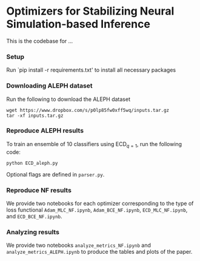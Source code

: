 # Optimizers for Stabilizing Neural Simulation-based Inference

This is the codebase for ...

### Setup
Run `pip install -r requirements.txt' to install all necessary packages

### Downloading ALEPH dataset
Run the following to download the ALEPH dataset
```
wget https://www.dropbox.com/s/p0lp85fw0xff5wq/inputs.tar.gz
tar -xf inputs.tar.gz
```

### Reproduce ALEPH results
To train an ensemble of 10 classifiers using $\mathsf{ECD}_{q=1}$, run the following code:
```
python ECD_aleph.py
```
Optional flags are defined in `parser.py`.

### Reproduce NF results
We provide two notebooks for each optimizer corresponding to the type of loss functional `Adam_MLC_NF.ipynb`, `Adam_BCE_NF.ipynb`, `ECD_MLC_NF.ipynb`, and `ECD_BCE_NF.ipynb`.

### Analyzing results
We provide two notebooks `analyze_metrics_NF.ipynb` and `analyze_metrics_ALEPH.ipynb` to produce the tables and plots of the paper.
